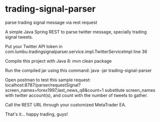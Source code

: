 # trading-signal-parser
parse trading signal message via rest request

A simple Java Spring REST to parse twitter message, specially trading signal tweets.

Put your Twitter API token in com.lumbu.tradingsignalparser.service.impl.TwitterServiceImpl line 36

Compile this project with Java 8: mvn clean package

Run the compiled jar using this command: java -jar trading-signal-parser

Open postman to test this sample request: localhost:8787/parser/requestSignal?screen_names=forex1997,last_news_q8&count=1 substitute screen_names with twitter account(s), and count with the number of tweets to gather.

Call the REST URL through your customized MetaTrader EA.

That's it... happy trading, guys!
